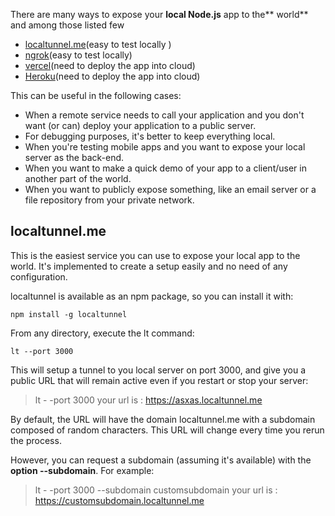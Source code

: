 There are many ways to expose your **local Node.js** app to the** world** and among those listed few 

- [localtunnel.me](https://localtunnel.github.io/www/ "localtunnel.me")(easy to test locally )
- [ngrok](https://ngrok.com/ "ngrok")(easy to test locally)
-  [vercel](https://vercel.com/home "vercel")(need to deploy the app into cloud)
-  [Heroku](https://www.heroku.com/ "Heroku")(need to deploy the app into cloud)


This can be useful in the following cases:

- When a remote service needs to call your application and you don't  want (or can) deploy your application to a public server.
- For debugging purposes, it's better to keep everything local.
- When you're testing mobile apps and you want to expose your local server as the back-end.
- When you want to make a quick demo of your app to a client/user in another part of the world.
- When you want to publicly expose something, like an email server or a file repository from your private network.


## localtunnel.me

This is the easiest service you can use to expose your local app to the world. It's implemented to  create a setup easily and no need of any configuration.

localtunnel is available as an npm package, so you can install it with:

`npm install -g localtunnel`

From any directory, execute the lt command:

`lt --port 3000`

This will setup a tunnel to you local server on port 3000, and give you a public URL that will remain active even if you restart or stop your server:
> lt - -port 3000
your url is :  https://asxas.localtunnel.me

By default, the URL will have the domain localtunnel.me with a subdomain composed of random characters. This URL will change every time you rerun the process.


However, you can request a subdomain (assuming it's available) with the **option --subdomain**. For example:

> lt - -port 3000 --subdomain customsubdomain
your url is :  https://customsubdomain.localtunnel.me

